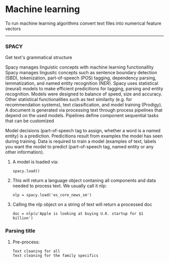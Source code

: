 # Machine learning

To run machine learning algorithms convert text files into numerical feature vectors

----------

### SPACY
Get text's grammatical structure

Spacy manages linguistic concepts with machine learning functionallity
Spacy manages lingusitc concepts such as sentence boundary detection (SBD), tokenization, part-of-speech (POS) tagging, dependency parsing, lemmatization, and named entity recognition (NER).
Spacy uses statistical (neural) models to make efficient predicitions for tagging, parsing and entity recognition.
Models were designed to balance of speed, size and accuracy.
Other statistical functionalities such as text similarity (e.g. for recommendation systems), text classification, and model training (Prodigy).
A document is generated via processing text through process pipelines that depend on the used models. Pipelines define component sequential tasks that can be customized

Model decisions (part-of-speech tag to assign, whether a word is a named entity) is a prediction. Predicitions result from examples the model has seen during training. Data is required to train a model (examples of text, labels you want the model to predict (part-of-speech tag, named entity or any other information).

1. A model is loaded via:
    ```
    spacy.load()
    ```

2. This will return a language object contaning all components and data needed to process text. We usually call it nlp:
    ```
    nlp = spacy.load('es_core_news_sm')
    ```

3. Calling the nlp object on a string of text will return a processed doc 
    ```
    doc = nlp(u'Apple is looking at buying U.K. startup for $1 billion')
    ```


### Parsing title
	
1. Pre-process:
    ```
	Text cleaning for all
	Text cleaning for the family specifics
    ```
	



